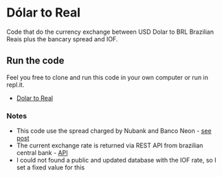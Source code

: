 # Dólar to Real
Code that do the currency exchange between USD Dolar to BRL Brazilian Reais plus the bancary spread and IOF.

## Run the code

Feel you free to clone and run this code in your own computer or run in repl.it.

- [Dolar to Real](https://repl.it/@marcelocostabr/cotacaodolar)

### Notes

- This code use the spread charged by Nubank and Banco Neon  - [see post](https://blog.nubank.com.br/cartao-nubank-acaba-com-surpresas-compra-internacional)
- The current exchange rate is returned via REST API from brazilian central bank - [API](https://dadosabertos.bcb.gov.br/dataset/dolar-americano-usd-todos-os-boletins-diarios/resource/ae69aa94-4194-45a6-8bae-12904af7e176)
- I could not found a public and updated database with the IOF rate, so I set a fixed value for this

